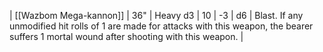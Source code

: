 | [[Wazbom Mega-kannon]] | 36"   | Heavy d3 | 10  | -3  | d6  | Blast. If any unmodified hit rolls of 1 are made for attacks with this weapon, the bearer suffers 1 mortal wound after shooting with this weapon. | 